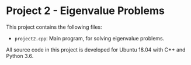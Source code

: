 # Project 2 - Eigenvalue Problems
This project contains the following files:
- `project2.cpp`: Main program, for solving eigenvalue problems.

All source code in this project is developed for Ubuntu 18.04 with C++ and Python 3.6.
